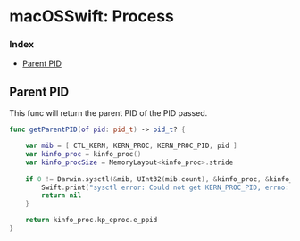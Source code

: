 # macOSSwift: Process

### Index

* [Parent PID](https://github.com/erikberglund/macOSSwift/blob/master/macOSSwift_Process.md#parent-pid)

## Parent PID

This func will return the parent PID of the PID passed.

```swift
func getParentPID(of pid: pid_t) -> pid_t? {

    var mib = [ CTL_KERN, KERN_PROC, KERN_PROC_PID, pid ]
    var kinfo_proc = kinfo_proc()
    var kinfo_procSize = MemoryLayout<kinfo_proc>.stride
   
    if 0 != Darwin.sysctl(&mib, UInt32(mib.count), &kinfo_proc, &kinfo_procSize, nil, 0) {
        Swift.print("sysctl error: Could not get KERN_PROC_PID, errno: \(errno)")
        return nil
    }

    return kinfo_proc.kp_eproc.e_ppid
}
```
